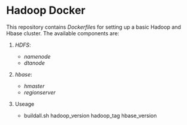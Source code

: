 # Hadoop Docker

This repository contains *Dockerfile*s for setting up a basic Hadoop and Hbase cluster.
The available components are:

1. *HDFS*:

   * *namenode*
   * *dtanode*
   
1. *hbase*:
   
   * *hmaster*
   * *regionserver*


1. Useage

   * buildall.sh hadoop_version hadoop_tag hbase_version
